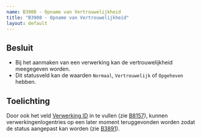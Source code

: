 ```yaml
---
name: B3908 - Opname van Vertrouwelijkheid
title: "B3908 - Opname van Vertrouwelijkheid"
layout: default
---
```


## Besluit
-	Bij het aanmaken van een verwerking kan de vertrouwelijkheid meegegeven worden.
-	Dit statusveld kan de waarden `Normaal`, `Vertrouwelijk` of `Opgeheven` hebben.

## Toelichting
Door ook het veld [Verwerking ID](../../../gegevenswoordenboek/attributen/Verwerking.ID.md) in te vullen (zie [B8157](./8157.md)), kunnen verwerkingenlogentries op een later moment teruggevonden worden zodat de status aangepast kan worden (zie [B3891](./3891.md)).
